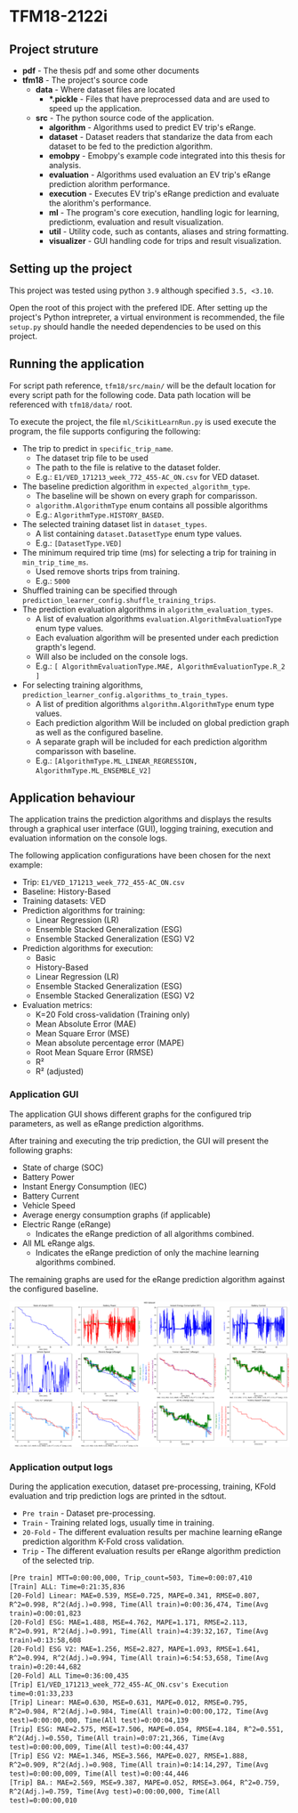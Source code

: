 # TFM18-2122i

## Project struture

- **pdf** - The thesis pdf and some other documents
- **tfm18** - The project's source code
    - **data** - Where dataset files are located
        - **\*.pickle** - Files that have preprocessed data and are used to speed up the application.
    - **src** - The python source code of the application.
        - **algorithm** - Algorithms used to predict EV trip's eRange.
        - **dataset** - Dataset readers that standarize the data from each dataset to be fed to the prediction algorithm.
        - **emobpy** - Emobpy's example code integrated into this thesis for analysis.
        - **evaluation** - Algorithms used evaluation an EV trip's eRange prediction alorithm performance.
        - **execution** - Executes EV trip's eRange prediction and evaluate the alorithm's performance.
        - **ml** - The program's core execution, handling logic for learning, predictionm, evaluation and result visualization.
        - **util** - Utility code, such as contants, aliases and string formatting.
        - **visualizer** - GUI handling code for trips and result visualization.

## Setting up the project

This project was tested using python `3.9` although specified `3.5, <3.10`.

Open the root of this project with the prefered IDE.
After setting up the project's Python intrepreter, a virtual environment is recommended,
the file `setup.py` should handle the needed dependencies to be used on this project.

## Running the application

For script path reference, `tfm18/src/main/` will be the default location for every script path for the following code.
Data path location will be referenced with `tfm18/data/` root.

To execute the project, the file `ml/ScikitLearnRun.py` is used execute the program, the file supports configuring the following:
- The trip to predict in `specific_trip_name`.
    - The dataset trip file to be used
    - The path to the file is relative to the dataset folder.
    - E.g.: `E1/VED_171213_week_772_455-AC_ON.csv` for VED dataset.
- The baseline prediction algorithm in `expected_algorithm_type`.
    - The baseline will be shown on every graph for comparisson.
    - `algorithm.AlgorithmType` enum contains all possible algorithms
    - E.g.: `AlgorithmType.HISTORY_BASED`.
- The selected training dataset list in `dataset_types`.
    - A list containing `dataset.DatasetType` enum type values.
    - E.g.: `[DatasetType.VED]`
- The minimum required trip time (ms) for selecting a trip for training in `min_trip_time_ms`.
    - Used remove shorts trips from training.
    - E.g.: `5000`
- Shuffled training can be specified through `prediction_learner_config.shuffle_training_trips`.
- The prediction evaluation algorithms in `algorithm_evaluation_types`.
    - A list of evaluation algorithms `evaluation.AlgorithmEvaluationType` enum type values.
    - Each evaluation algorithm will be presented under each prediction grapth's legend.
    - Will also be included on the console logs.
    - E.g.: `[ AlgorithmEvaluationType.MAE, AlgorithmEvaluationType.R_2 ]`
- For selecting training algorithms, `prediction_learner_config.algorithms_to_train_types`.
    - A list of predition algorithms `algorithm.AlgorithmType` enum type values.
    - Each prediction algorithm Will be included on global prediction graph as well as the configured baseline.
    - A separate graph will be included for each prediction algorithm comparisson with baseline.
    - E.g.: `[AlgorithmType.ML_LINEAR_REGRESSION, AlgorithmType.ML_ENSEMBLE_V2]`


## Application behaviour

The application trains the prediction algorithms and displays the results through a graphical user interface (GUI),
logging training, execution and evaluation information on the console logs.

The following application configurations have been chosen for the next example:

- Trip: `E1/VED_171213_week_772_455-AC_ON.csv`
- Baseline: History-Based
- Training datasets: VED
- Prediction algorithms for training:
    - Linear Regression (LR)
    - Ensemble Stacked Generalization (ESG)
    - Ensemble Stacked Generalization (ESG) V2
- Prediction algorithms for execution:
    - Basic
    - History-Based
    - Linear Regression (LR)
    - Ensemble Stacked Generalization (ESG)
    - Ensemble Stacked Generalization (ESG) V2
- Evaluation metrics:
    - K=20 Fold cross-validation (Training only)
    - Mean Absolute Error (MAE)
    - Mean Square Error (MSE)
    - Mean absolute percentage error (MAPE)
    - Root Mean Square Error (RMSE)
    - R²
    - R² (adjusted)

### Application GUI

The application GUI shows different graphs for the configured trip parameters,
as well as eRange prediction algorithms.

After training and executing the trip prediction, the GUI will present the following graphs:
- State of charge (SOC)
- Battery Power
- Instant Energy Consumption (IEC)
- Battery Current
- Vehicle Speed
- Average energy consumption graphs (if applicable)
- Electric Range (eRange)
  - Indicates the eRange prediction of all algorithms combined.
- All ML eRange algs.
  - Indicates the eRange prediction of only the machine learning algorithms combined.

The remaining graphs are used for the eRange prediction algorithm against the configured baseline.

![Tux, the Linux mascot](img/example_output.png)

### Application output logs

During the application execution, dataset pre-processing, training, KFold evaluation and trip prediction logs
are printed in the sdtout.  

- `Pre train` - Dataset pre-processing.
- `Train` - Training related logs, usually time in training.
- `20-Fold` - The different evaluation results per machine learning eRange prediction algorithm K-Fold cross validation.
- `Trip` - The different evaluation results per eRange algorithm prediction of the selected trip.

```
[Pre train] MTT=0:00:00,000, Trip_count=503, Time=0:00:07,410
[Train] ALL: Time=0:21:35,836
[20-Fold] Linear: MAE=0.539, MSE=0.725, MAPE=0.341, RMSE=0.807, R^2=0.998, R^2(Adj.)=0.998, Time(All train)=0:00:36,474, Time(Avg train)=0:00:01,823
[20-Fold] ESG: MAE=1.488, MSE=4.762, MAPE=1.171, RMSE=2.113, R^2=0.991, R^2(Adj.)=0.991, Time(All train)=4:39:32,167, Time(Avg train)=0:13:58,608
[20-Fold] ESG V2: MAE=1.256, MSE=2.827, MAPE=1.093, RMSE=1.641, R^2=0.994, R^2(Adj.)=0.994, Time(All train)=6:54:53,658, Time(Avg train)=0:20:44,682
[20-Fold] ALL Time=0:36:00,435
[Trip] E1/VED_171213_week_772_455-AC_ON.csv's Execution time=0:01:33,233
[Trip] Linear: MAE=0.630, MSE=0.631, MAPE=0.012, RMSE=0.795, R^2=0.984, R^2(Adj.)=0.984, Time(All train)=0:00:00,172, Time(Avg test)=0:00:00,000, Time(All test)=0:00:04,139
[Trip] ESG: MAE=2.575, MSE=17.506, MAPE=0.054, RMSE=4.184, R^2=0.551, R^2(Adj.)=0.550, Time(All train)=0:07:21,366, Time(Avg test)=0:00:00,009, Time(All test)=0:00:44,437
[Trip] ESG V2: MAE=1.346, MSE=3.566, MAPE=0.027, RMSE=1.888, R^2=0.909, R^2(Adj.)=0.908, Time(All train)=0:14:14,297, Time(Avg test)=0:00:00,009, Time(All test)=0:00:44,446
[Trip] BA.: MAE=2.569, MSE=9.387, MAPE=0.052, RMSE=3.064, R^2=0.759, R^2(Adj.)=0.759, Time(Avg test)=0:00:00,000, Time(All test)=0:00:00,010
```

